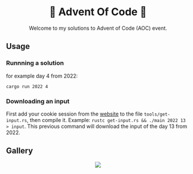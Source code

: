 <h1 align="center">🎄 Advent Of Code 🎄</h1>

<p align="center">Welcome to my solutions to Advent of Code (AOC) event.</p>


## Usage

### Runnning a solution
for example day 4 from 2022:
```
cargo run 2022 4
```
### Downloading an input

First add your cookie session from the [website](https://adventofcode.com/) to the file `tools/get-input.rs`, then compile it. Example: `rustc get-input.rs && ./main 2022 13 > input`. This previous command will download the input of the day 13 from 2022.

## Gallery
<div align="center">
  <img src="https://user-images.githubusercontent.com/72028266/209473755-396c7837-ceaf-46b1-9745-e1a13ffec34b.png" />
</div>

<br>

